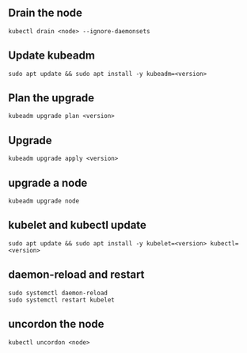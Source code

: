 ## Drain the node
`kubectl drain <node> --ignore-daemonsets`

## Update kubeadm
`sudo apt update && sudo apt install -y kubeadm=<version>`

## Plan the upgrade
`kubeadm upgrade plan <version>`

## Upgrade
`kubeadm upgrade apply <version>`

## upgrade a node
`kubeadm upgrade node`

## kubelet and kubectl update
`sudo apt update && sudo apt install -y kubelet=<version> kubectl=<version>`

## daemon-reload and restart
```
sudo systemctl daemon-reload
sudo systemctl restart kubelet
```

## uncordon the node
`kubectl uncordon <node>`